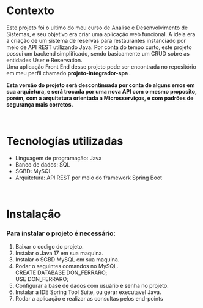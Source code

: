 

# Contexto

<p> 
	Este projeto foi o ultimo do meu curso de Analise e Desenvolvimento de Sistemas, e seu objetivo era criar uma aplicação web funcional.
	A ideia era a criação de um sistema de reservas para restaurantes instanciado por meio de API REST utilizando Java.
	Por conta do tempo curto, este projeto possui um backend simplificado, sendo basicamente um CRUD sobre as entidades User e Reservation. <br>
	Uma aplicação Front End desse projeto pode ser encontrada no repositório em meu perfil chamado <b> projeto-integrador-spa </b>.<br>
</p>

<p>
	<b> 
		Esta versão do projeto será descontinuada por conta de alguns erros em sua arquietura, e será trocada por uma nova API com o mesmo 			proposito, porém, com a arquitetura orientada a Microsserviços, e com padrões de segurança mais corretos. 
	</b>
</p>

<br>

# Tecnologías utilizadas
	
<ul>
	<li> Linguagem de programação: Java </li>
	<li> Banco de dados: SQL </li>
	<li> SGBD: MySQL </li>
	<li> Arquitetura: API REST por meio do framework Spring Boot </li>
</ul>
<br>
	
# Instalação

### Para instalar o projeto é necessário:
<ol>
	<li> Baixar o codigo do projeto. </li>
	<li> Instalar o Java 17 em sua maquina. </li>
	<li> Instalar o SGBD MySQL em sua maquina. </li>
	<li> 
		Rodar o seguintes comandos no MySQL. <br>
		CREATE DATABASE DON_FERRARO; <br>
		USE DON_FERRARO;
	</li>
	<li> Configurar a base de dados com usuário e senha no projeto. </li>
	<li> Instalar a IDE Spring Tool Suite, ou gerar executavel Java. </li>
	<li> Rodar a aplicação e realizar as consultas pelos end-points </li>
<ol>
